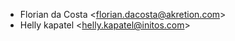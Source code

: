 - Florian da Costa \<<florian.dacosta@akretion.com>\>
- Helly kapatel \<<helly.kapatel@initos.com>\>
